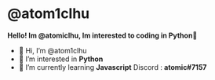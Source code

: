 # @atom1clhu


<b>Hello! Im @atomiclhu, Im interested to coding in Python🐍</b>
- 👋 Hi, I’m @atom1clhu
- 👀 I’m interested in <b>Python</b>
- 🌱 I’m currently learning <b>Javascript</b>
Discord : **atomic#7157**

<!---
atom1clhu/atom1clhu is a ✨ special ✨ repository because its `README.md` (this file) appears on your GitHub profile.
You can click the Preview link to take a look at your changes.
--->
